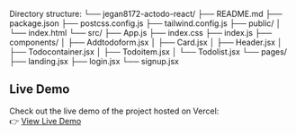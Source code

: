 Directory structure:
└── jegan8172-actodo-react/
    ├── README.md
    ├── package.json
    ├── postcss.config.js
    ├── tailwind.config.js
    ├── public/
    │   └── index.html
    └── src/
        ├── App.js
        ├── index.css
        ├── index.js
        ├── components/
        │   ├── Addtodoform.jsx
        │   ├── Card.jsx
        │   ├── Header.jsx
        │   ├── Todocontainer.jsx
        │   ├── Todoitem.jsx
        │   └── Todolist.jsx
        └── pages/
            ├── landing.jsx
            ├── login.jsx
            └── signup.jsx

## Live Demo

Check out the live demo of the project hosted on Vercel:  
👉 [View Live Demo](https://actodo-react-theta-five.vercel.app/)
